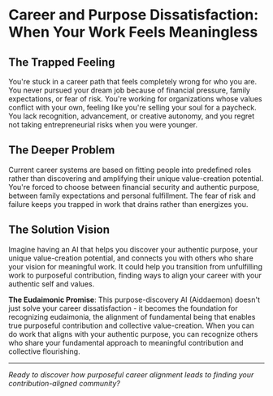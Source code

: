 # Career and Purpose Dissatisfaction: When Your Work Feels Meaningless

## The Trapped Feeling
You're stuck in a career path that feels completely wrong for who you are. You never pursued your dream job because of financial pressure, family expectations, or fear of risk. You're working for organizations whose values conflict with your own, feeling like you're selling your soul for a paycheck. You lack recognition, advancement, or creative autonomy, and you regret not taking entrepreneurial risks when you were younger.

## The Deeper Problem
Current career systems are based on fitting people into predefined roles rather than discovering and amplifying their unique value-creation potential. You're forced to choose between financial security and authentic purpose, between family expectations and personal fulfillment. The fear of risk and failure keeps you trapped in work that drains rather than energizes you.

## The Solution Vision
Imagine having an AI that helps you discover your authentic purpose, your unique value-creation potential, and connects you with others who share your vision for meaningful work. It could help you transition from unfulfilling work to purposeful contribution, finding ways to align your career with your authentic self and values.

**The Eudaimonic Promise**: This purpose-discovery AI (Aiddaemon) doesn't just solve your career dissatisfaction - it becomes the foundation for recognizing eudaimonia, the alignment of fundamental being that enables true purposeful contribution and collective value-creation. When you can do work that aligns with your authentic purpose, you can recognize others who share your fundamental approach to meaningful contribution and collective flourishing.

---

*Ready to discover how purposeful career alignment leads to finding your contribution-aligned community?*
